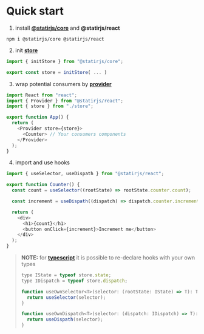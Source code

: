 # Quick start

1. install [**@statirjs/core**](/content/core/home.md) and **@statirjs/react**

```shell
npm i @statirjs/core @statirjs/react
```

2. init [**store**](/content/core/store.md)

```js
import { initStore } from "@statirjs/core";

export const store = initStore( ... )
```

3. wrap potential consumers by [**provider**](/content/react/provider.md)

```js
import React from "react";
import { Provider } from "@statirjs/react";
import { store } from "./store";

export function App() {
  return (
    <Provider store={store}>
      <Counter> // Your consumers components
    </Provider>
  );
}
```

4. import and use hooks

```js
import { useSelector, useDispath } from "@statirjs/react";

export function Counter() {
  const count = useSelector((rootState) => rootState.counter.count);

  const increment = useDispath((dispatch) => dispatch.counter.increment);

  return (
    <div>
      <h1>{count}</h1>
      <button onClick={increment}>Increment me</button>
    </div>
  );
}
```

> **NOTE:** for [**typescript**](https://www.typescriptlang.org/) it is possible to re-declare hooks with your own types
>
> ```js
> type IState = typeof store.state;
> type IDispatch = typeof store.dispatch;
>
> function useOwnSelector<T>(selector: (rootState: IState) => T): T {
>   return useSelector(selector);
> }
>
> function useOwnDispatch<T>(selector: (dispatch: IDispatch) => T): T {
>   return useDispath(selector);
> }
> ```
